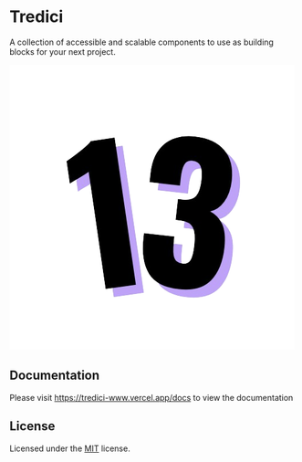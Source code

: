 # Tredici

A collection of accessible and scalable components to use as building blocks for your next project.

![logo](./logo.png)

## Documentation

Please visit https://tredici-www.vercel.app/docs to view the documentation

## License

Licensed under the [MIT](https://github.com/saverioscagnoli/tredici/blob/master/LICENSE) license.
